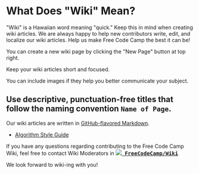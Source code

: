 # What Does "Wiki" Mean?

"Wiki" is a Hawaiian word meaning "quick." Keep this in mind when creating wiki articles. We are always happy to help new contributors write, edit, and localize our wiki articles. Help us make Free Code Camp the best it can be!

You can create a new wiki page by clicking the "New Page" button at top right.

Keep your wiki articles short and focused.

You can include images if they help you better communicate your subject.

## Use descriptive, punctuation-free titles that follow the naming convention `Name of Page`.

Our wiki articles are written in [GitHub-flavored Markdown](https://github.com/adam-p/markdown-here/wiki/Markdown-Cheatsheet).

- [Algorithm Style Guide](Algorithm-Style-Guide)

If you have any questions regarding contributing to the Free Code Camp Wiki, feel free to contact Wiki Moderators in  <kbd><a href="https://gitter.im/FreeCodeCamp/Wiki"><img src="https://i.imgur.com/ThSWa6Y.png?2"> <b>FreeCodeCamp/Wiki</b></a></kbd>

We look forward to wiki-ing with you!
